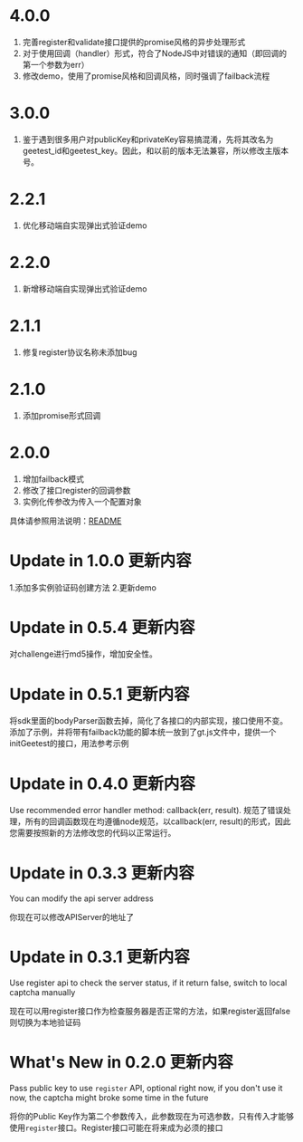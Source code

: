 # 4.0.0

1. 完善register和validate接口提供的promise风格的异步处理形式
2. 对于使用回调（handler）形式，符合了NodeJS中对错误的通知（即回调的第一个参数为err）
3. 修改demo，使用了promise风格和回调风格，同时强调了failback流程

# 3.0.0

1. 鉴于遇到很多用户对publicKey和privateKey容易搞混淆，先将其改名为geetest\_id和geetest\_key。因此，和以前的版本无法兼容，所以修改主版本号。

# 2.2.1

1. 优化移动端自实现弹出式验证demo


# 2.2.0

1. 新增移动端自实现弹出式验证demo

# 2.1.1

1. 修复register协议名称未添加bug

# 2.1.0

1. 添加promise形式回调

# 2.0.0

1. 增加failback模式
2. 修改了接口register的回调参数
3. 实例化传参改为传入一个配置对象

具体请参照用法说明：[README](README.md)

# Update in 1.0.0 更新内容

1.添加多实例验证码创建方法
2.更新demo

# Update in 0.5.4 更新内容
对challenge进行md5操作，增加安全性。

# Update in 0.5.1 更新内容
将sdk里面的bodyParser函数去掉，简化了各接口的内部实现，接口使用不变。
添加了示例，并将带有failback功能的脚本统一放到了gt.js文件中，提供一个initGeetest的接口，用法参考示例

# Update in 0.4.0 更新内容
Use recommended error handler method: callback(err, result).
规范了错误处理，所有的回调函数现在均遵循node规范，以callback(err, result)的形式，因此您需要按照新的方法修改您的代码以正常运行。

# Update in 0.3.3 更新内容
You can modify the api server address

你现在可以修改APIServer的地址了

# Update in 0.3.1 更新内容
Use register api to check the server status, if it return false, switch to local captcha manually

现在可以用register接口作为检查服务器是否正常的方法，如果register返回false则切换为本地验证码

# What's New in 0.2.0 更新内容
Pass public key to use `register` API, optional right now, if you don't use it now, the captcha might broke some time in the future

将你的Public Key作为第二个参数传入，此参数现在为可选参数，只有传入才能够使用`register`接口。Register接口可能在将来成为必须的接口
